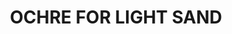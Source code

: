 ---
title: "OCHRE FOR LIGHT SAND"
price: "TBA"
desc: "Bez opisa"
img_path: "/assets/img/A.MIG-1503.jpg"
brand: AMMO
available: true
special_offer: false
soon: false
cat: "Weathering"
subcat: ""
subsubcat: "wet-filteri"
---